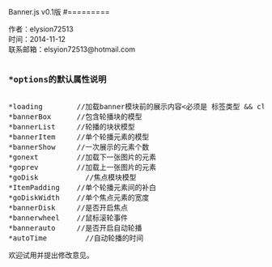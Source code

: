 Banner.js v0.1版
#=========
<p>
作者：elysion72513<br>
时间：2014-11-12<br>
联系邮箱：elsyion72513@hotmail.com
</p>


<pre>
<h3>*options的默认属性说明</h3>
*loading  		//加载banner模块前的展示内容<必须是 标签类型 && class && id>
*bannerBox		//包含轮播块的模型
*bannerList 	//轮播的块状模型
*bannerItem 	//单个轮播元素的模型
*bannerShow		//一次展示的元素个数
*gonext		    //加载下一张图片的元素
*goprev		    //加载上一张图片的元素
*goDisk 		  //焦点模块模型
*ItemPadding	//单个轮播元素间的补白
*goDiskWidth 	//单个焦点元素的宽度
*bannerDisk 	//是否开启焦点
*bannerwheel	//鼠标滚轮事件
*bannerauto		//是否开启自动轮播
*autoTime		  //自动轮播的时间
</pre>

<p>欢迎试用并提出修改意见。</p>
